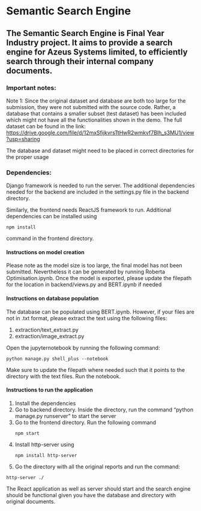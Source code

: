 # Semantic Search Engine

## The Semantic Search Engine is Final Year Industry project. It aims to provide a search engine for Azeus Systems limited, to efficiently search through their internal company documents. 

### Important notes: 
 Note 1: Since the original dataset and database are both too large for the submission, they were not submitted with the source code. Rather, a database that contains a smaller subset (test dataset) has been included which might not have all the functionalities shown in the demo. 
 The full dataset can be found in the link: https://drive.google.com/file/d/12mxSfijkvrsTtHwR2wmkvf7Blh_s3MU1/view?usp=sharing

 The database and dataset might need to be placed in correct directories for the proper usage

### Dependencies: 
 Django framework is needed to run the server. The additional dependencies needed for the backend are included in the settings.py file in the backend directory. 

 Similarly, the frontend needs ReactJS framework to run. Additional dependencies can be installed using 
```
npm install
```
command in the frontend directory. 
#### Instructions on model creation 
Please note as the model size is too large, the final model has not been submitted. Nevertheless it can be generated by running Roberta Optimisation.ipynb.
Once the model is exported, please update the filepath for the location in backend/views.py and BERT.ipynb if needed

#### Instructions on database population 
The database can be populated using BERT.ipynb. 
However, if your files are not in .txt format, please extract the text using the following files: 
1. extraction/text_extract.py
1. extraction/image_extract.py

Open the jupyternotebook by running the following command: 

```
python manage.py shell_plus --notebook
```
Make sure to update the filepath where needed such that it points to the directory with the text files.
Run the notebook.


#### Instructions to run the application 
1. 	Install the dependencies
1.  Go to backend directory. Inside the directory, run the command “python manage.py runserver” to start the server
1.  Go to the frontend directory. Run the following command 
    ```
    npm start 
    ```
1.  Install http-server using 
    ```
    npm install http-server
    ```
1.  Go the directory with all the original reports and run the command:
 ```
http-server ./
 ```
The React application as well as server should start and the search engine should be functional given you have the database and directory with original documents.
